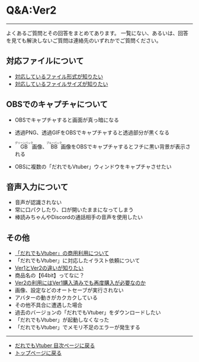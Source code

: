 # Q&A:Ver2
---
よくあるご質問とその回答をまとめてあります。
一覧にない、あるいは、回答を見ても解決しないご質問は連絡先のいずれかでご質問ください。

## 対応ファイルについて
+ [対応しているファイル形式が知りたい](vtuber2_file1.md)
+ [対応しているファイルサイズが知りたい](vtuber2_file2.md)

## OBSでのキャプチャについて
+ OBSでキャプチャすると画面が真っ暗になる
+ 透過PNG、透過GIFをOBSでキャプチャすると透過部分が黒くなる

+ <ruby>GB<rp>（</rp><rt>グリーンバック</rt><rp>）</rp></ruby>画像、<ruby>BB<rp>（</rp><rt>ブルーバック</rt><rp>）</rp></ruby>画像をOBSでキャプチャするとフチに黒い背景が表示される
+ OBSに複数の「だれでもVtuber」ウィンドウをキャプチャさせたい

## 音声入力について
+ 音声が認識されない
+ 常に口パクしたり、口が開いたままになってしまう
+ 棒読みちゃんやDiscordの通話相手の音声を使用したい

## その他
+ [「だれでもVtuber」の商用利用について](vtuber2_business_use.md)
+ 「だれでもVtuber」に対応したイラスト依頼について
+ [Ver1とVer2の違いが知りたい](diff_ver1_ver2.md)
+ 商品名の【64bit】ってなに？
+ [Ver2の利用にはVer1購入済みでも再度購入が必要なのか](vtuber2_rebuy.md)
+ 画像、設定などのオートセーブが実行されない
+ アバターの動きがカクカクしている
+ その他不具合に遭遇した場合
+ 過去のバージョンの「だれでもVtuber」をダウンロードしたい
+ 「だれでもVtuber」が起動しなくなった
+ 「だれでもVtuber」でメモリ不足のエラーが発生する

---
+ [だれでもVtuber 目次ページに戻る](index_vtuber2.md)
+ [トップページに戻る](index_top.md#falhong-cha)